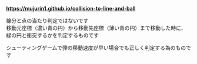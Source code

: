 **https://mujurin1.github.io/collision-to-line-and-ball**

線分と点の当たり判定ではないです  
移動元座標（濃い青の円）から移動先座標（薄い青の円）まで移動した時に、
緑の円と衝突するかを判定するものです

シューティングゲームで弾の移動速度が早い場合でも正しく判定する為のものです
